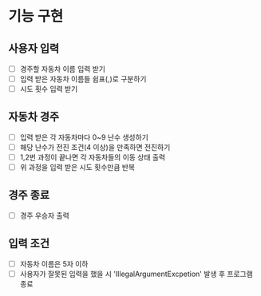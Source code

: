 # 기능 구현

## 사용자 입력

- [ ] 경주할 자동차 이름 입력 받기
- [ ] 입력 받은 자동차 이름들 쉼표(,)로 구분하기
- [ ] 시도 횟수 입력 받기

## 자동차 경주

- [ ] 입력 받은 각 자동차마다 0~9 난수 생성하기
- [ ] 해당 난수가 전진 조건(4 이상)을 만족하면 전진하기
- [ ] 1,2번 과정이 끝나면 각 자동차들의 이동 상태 출력
- [ ] 위 과정을 입력 받은 시도 횟수만큼 반복

## 경주 종료

- [ ] 경주 우승자 출력

## 입력 조건

- [ ] 자동차 이름은 5자 이하
- [ ] 사용자가 잘못된 입력을 했을 시 'IllegalArgumentExcpetion' 발생 후 프로그램 종료